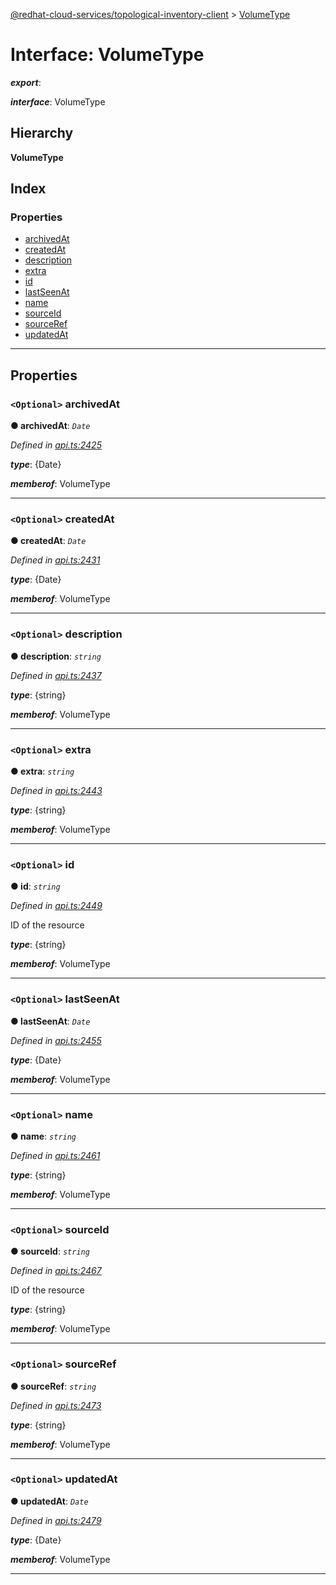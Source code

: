 [@redhat-cloud-services/topological-inventory-client](../README.md) > [VolumeType](../interfaces/volumetype.md)

# Interface: VolumeType

*__export__*: 

*__interface__*: VolumeType

## Hierarchy

**VolumeType**

## Index

### Properties

* [archivedAt](volumetype.md#archivedat)
* [createdAt](volumetype.md#createdat)
* [description](volumetype.md#description)
* [extra](volumetype.md#extra)
* [id](volumetype.md#id)
* [lastSeenAt](volumetype.md#lastseenat)
* [name](volumetype.md#name)
* [sourceId](volumetype.md#sourceid)
* [sourceRef](volumetype.md#sourceref)
* [updatedAt](volumetype.md#updatedat)

---

## Properties

<a id="archivedat"></a>

### `<Optional>` archivedAt

**● archivedAt**: *`Date`*

*Defined in [api.ts:2425](https://github.com/RedHatInsights/javascript-clients/blob/master/packages/topological-inventory/api.ts#L2425)*

*__type__*: {Date}

*__memberof__*: VolumeType

___
<a id="createdat"></a>

### `<Optional>` createdAt

**● createdAt**: *`Date`*

*Defined in [api.ts:2431](https://github.com/RedHatInsights/javascript-clients/blob/master/packages/topological-inventory/api.ts#L2431)*

*__type__*: {Date}

*__memberof__*: VolumeType

___
<a id="description"></a>

### `<Optional>` description

**● description**: *`string`*

*Defined in [api.ts:2437](https://github.com/RedHatInsights/javascript-clients/blob/master/packages/topological-inventory/api.ts#L2437)*

*__type__*: {string}

*__memberof__*: VolumeType

___
<a id="extra"></a>

### `<Optional>` extra

**● extra**: *`string`*

*Defined in [api.ts:2443](https://github.com/RedHatInsights/javascript-clients/blob/master/packages/topological-inventory/api.ts#L2443)*

*__type__*: {string}

*__memberof__*: VolumeType

___
<a id="id"></a>

### `<Optional>` id

**● id**: *`string`*

*Defined in [api.ts:2449](https://github.com/RedHatInsights/javascript-clients/blob/master/packages/topological-inventory/api.ts#L2449)*

ID of the resource

*__type__*: {string}

*__memberof__*: VolumeType

___
<a id="lastseenat"></a>

### `<Optional>` lastSeenAt

**● lastSeenAt**: *`Date`*

*Defined in [api.ts:2455](https://github.com/RedHatInsights/javascript-clients/blob/master/packages/topological-inventory/api.ts#L2455)*

*__type__*: {Date}

*__memberof__*: VolumeType

___
<a id="name"></a>

### `<Optional>` name

**● name**: *`string`*

*Defined in [api.ts:2461](https://github.com/RedHatInsights/javascript-clients/blob/master/packages/topological-inventory/api.ts#L2461)*

*__type__*: {string}

*__memberof__*: VolumeType

___
<a id="sourceid"></a>

### `<Optional>` sourceId

**● sourceId**: *`string`*

*Defined in [api.ts:2467](https://github.com/RedHatInsights/javascript-clients/blob/master/packages/topological-inventory/api.ts#L2467)*

ID of the resource

*__type__*: {string}

*__memberof__*: VolumeType

___
<a id="sourceref"></a>

### `<Optional>` sourceRef

**● sourceRef**: *`string`*

*Defined in [api.ts:2473](https://github.com/RedHatInsights/javascript-clients/blob/master/packages/topological-inventory/api.ts#L2473)*

*__type__*: {string}

*__memberof__*: VolumeType

___
<a id="updatedat"></a>

### `<Optional>` updatedAt

**● updatedAt**: *`Date`*

*Defined in [api.ts:2479](https://github.com/RedHatInsights/javascript-clients/blob/master/packages/topological-inventory/api.ts#L2479)*

*__type__*: {Date}

*__memberof__*: VolumeType

___

